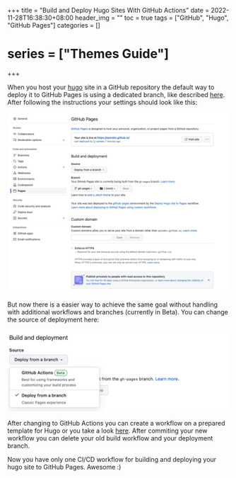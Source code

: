 +++
title = "Build and Deploy Hugo Sites With GitHub Actions"
date = 2022-11-28T16:38:30+08:00
header_img = ""
toc = true
tags = ["GitHub", "Hugo", "GitHub Pages"]
categories = []
# series = ["Themes Guide"]
+++

When you host your [hugo](https://gohugo.io) site in a GitHub repository the default way to deploy it to GitHub Pages is using a dedicated branch, like described [here](https://gohugo.io/hosting-and-deployment/hosting-on-github/). After following the instructions your settings should look like this:

![](deploy-from-branch.png)

But now there is a easier way to achieve the same goal without handling with additional workflows and branches (currently in Beta). You can change the source of deployment here:

![](2022-11-28-21-32-00.png)

After changing to GitHub Actions you can create a workflow on a prepared template for Hugo or you take a look [here](https://github.com/spindev/spindev.github.io/blob/main/.github/workflows/hugo.yml). After commiting your new workflow you can delete your old build workflow and your deployment branch. 

Now you have only one CI/CD workflow for building and deploying your hugo site to GitHub Pages. Awesome :)